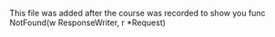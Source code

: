 This file was added after the course was recorded to show you func NotFound(w ResponseWriter, r *Request)
